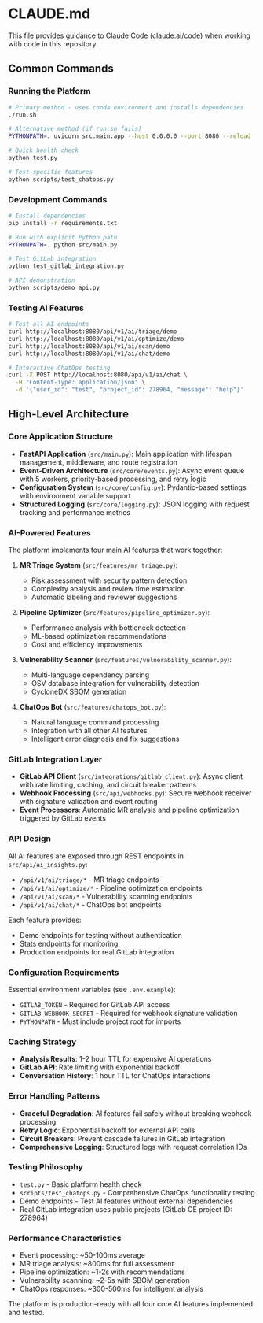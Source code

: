 # CLAUDE.md

This file provides guidance to Claude Code (claude.ai/code) when working with code in this repository.

## Common Commands

### Running the Platform
```bash
# Primary method - uses conda environment and installs dependencies
./run.sh

# Alternative method (if run.sh fails)
PYTHONPATH=. uvicorn src.main:app --host 0.0.0.0 --port 8080 --reload

# Quick health check
python test.py

# Test specific features
python scripts/test_chatops.py
```

### Development Commands
```bash
# Install dependencies
pip install -r requirements.txt

# Run with explicit Python path
PYTHONPATH=. python src/main.py

# Test GitLab integration
python test_gitlab_integration.py

# API demonstration
python scripts/demo_api.py
```

### Testing AI Features
```bash
# Test all AI endpoints
curl http://localhost:8080/api/v1/ai/triage/demo
curl http://localhost:8080/api/v1/ai/optimize/demo
curl http://localhost:8080/api/v1/ai/scan/demo
curl http://localhost:8080/api/v1/ai/chat/demo

# Interactive ChatOps testing
curl -X POST http://localhost:8080/api/v1/ai/chat \
  -H "Content-Type: application/json" \
  -d '{"user_id": "test", "project_id": 278964, "message": "help"}'
```

## High-Level Architecture

### Core Application Structure
- **FastAPI Application** (`src/main.py`): Main application with lifespan management, middleware, and route registration
- **Event-Driven Architecture** (`src/core/events.py`): Async event queue with 5 workers, priority-based processing, and retry logic
- **Configuration System** (`src/core/config.py`): Pydantic-based settings with environment variable support
- **Structured Logging** (`src/core/logging.py`): JSON logging with request tracking and performance metrics

### AI-Powered Features
The platform implements four main AI features that work together:

1. **MR Triage System** (`src/features/mr_triage.py`): 
   - Risk assessment with security pattern detection
   - Complexity analysis and review time estimation
   - Automatic labeling and reviewer suggestions

2. **Pipeline Optimizer** (`src/features/pipeline_optimizer.py`):
   - Performance analysis with bottleneck detection
   - ML-based optimization recommendations
   - Cost and efficiency improvements

3. **Vulnerability Scanner** (`src/features/vulnerability_scanner.py`):
   - Multi-language dependency parsing
   - OSV database integration for vulnerability detection
   - CycloneDX SBOM generation

4. **ChatOps Bot** (`src/features/chatops_bot.py`):
   - Natural language command processing
   - Integration with all other AI features
   - Intelligent error diagnosis and fix suggestions

### GitLab Integration Layer
- **GitLab API Client** (`src/integrations/gitlab_client.py`): Async client with rate limiting, caching, and circuit breaker patterns
- **Webhook Processing** (`src/api/webhooks.py`): Secure webhook receiver with signature validation and event routing
- **Event Processors**: Automatic MR analysis and pipeline optimization triggered by GitLab events

### API Design
All AI features are exposed through REST endpoints in `src/api/ai_insights.py`:
- `/api/v1/ai/triage/*` - MR triage endpoints
- `/api/v1/ai/optimize/*` - Pipeline optimization endpoints  
- `/api/v1/ai/scan/*` - Vulnerability scanning endpoints
- `/api/v1/ai/chat/*` - ChatOps bot endpoints

Each feature provides:
- Demo endpoints for testing without authentication
- Stats endpoints for monitoring
- Production endpoints for real GitLab integration

### Configuration Requirements
Essential environment variables (see `.env.example`):
- `GITLAB_TOKEN` - Required for GitLab API access
- `GITLAB_WEBHOOK_SECRET` - Required for webhook signature validation
- `PYTHONPATH` - Must include project root for imports

### Caching Strategy
- **Analysis Results**: 1-2 hour TTL for expensive AI operations
- **GitLab API**: Rate limiting with exponential backoff
- **Conversation History**: 1 hour TTL for ChatOps interactions

### Error Handling Patterns
- **Graceful Degradation**: AI features fail safely without breaking webhook processing
- **Retry Logic**: Exponential backoff for external API calls
- **Circuit Breakers**: Prevent cascade failures in GitLab integration
- **Comprehensive Logging**: Structured logs with request correlation IDs

### Testing Philosophy
- `test.py` - Basic platform health check
- `scripts/test_chatops.py` - Comprehensive ChatOps functionality testing
- Demo endpoints - Test AI features without external dependencies
- Real GitLab integration uses public projects (GitLab CE project ID: 278964)

### Performance Characteristics
- Event processing: ~50-100ms average
- MR triage analysis: ~800ms for full assessment
- Pipeline optimization: ~1-2s with recommendations
- Vulnerability scanning: ~2-5s with SBOM generation
- ChatOps responses: ~300-500ms for intelligent analysis

The platform is production-ready with all four core AI features implemented and tested.